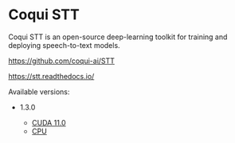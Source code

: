 # Coqui STT

Coqui STT is an open-source deep-learning toolkit for training and deploying speech-to-text models.

https://github.com/coqui-ai/STT

https://stt.readthedocs.io/

Available versions:

* 1.3.0
  
  * [CUDA 11.0](1.3.0_cuda11.0)
  * [CPU](1.3.0_cpu)

